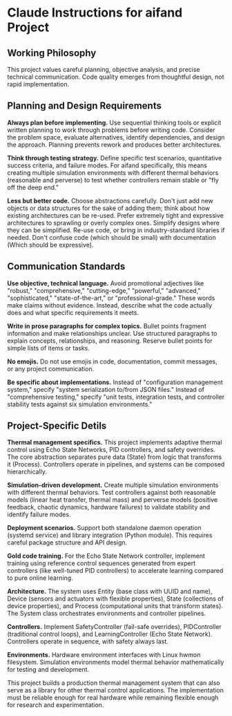 # Claude Instructions for aifand Project

## Working Philosophy

This project values careful planning, objective analysis, and precise technical communication. Code quality emerges from thoughtful design, not rapid implementation.

## Planning and Design Requirements

**Always plan before implementing.** Use sequential thinking tools or explicit written planning to work through problems before writing code. Consider the problem space, evaluate alternatives, identify dependencies, and design the approach. Planning prevents rework and produces better architectures.

**Think through testing strategy.** Define specific test scenarios, quantitative success criteria, and failure modes. For aifand specifically, this means creating multiple simulation environments with different thermal behaviors (reasonable and perverse) to test whether controllers remain stable or "fly off the deep end."

**Less but better code.** Choose abstractions carefully. Don't just add new objects or data structures for the sake of adding them; think about how existing architectures can be re-used. Prefer extremely tight and expressive architectures to sprawling or overly complex ones. Simplify designs where they can be simplified. Re-use code, or bring in industry-standard libraries if needed.  Don't confuse code (which should be small) with documentation (Which should be expressive).

## Communication Standards

**Use objective, technical language.** Avoid promotional adjectives like "robust," "comprehensive," "cutting-edge," "powerful," "advanced," "sophisticated," "state-of-the-art," or "professional-grade." These words make claims without evidence. Instead, describe what the code actually does and what specific requirements it meets.

**Write in prose paragraphs for complex topics.** Bullet points fragment information and make relationships unclear. Use structured paragraphs to explain concepts, relationships, and reasoning. Reserve bullet points for simple lists of items or tasks.

**No emojis.** Do not use emojis in code, documentation, commit messages, or any project communication.

**Be specific about implementations.** Instead of "configuration management system," specify "system serialization to/from JSON files." Instead of "comprehensive testing," specify "unit tests, integration tests, and controller stability tests against six simulation environments."

## Project-Specific Detils

**Thermal management specifics.** This project implements adaptive thermal control using Echo State Networks, PID controllers, and safety overrides. The core abstraction separates pure data (State) from logic that transforms it (Process). Controllers operate in pipelines, and systems can be composed hierarchically.

**Simulation-driven development.** Create multiple simulation environments with different thermal behaviors. Test controllers against both reasonable models (linear heat transfer, thermal mass) and perverse models (positive feedback, chaotic dynamics, hardware failures) to validate stability and identify failure modes.

**Deployment scenarios.** Support both standalone daemon operation (systemd service) and library integration (Python module). This requires careful package structure and API design.

**Gold code training.** For the Echo State Network controller, implement training using reference control sequences generated from expert controllers (like well-tuned PID controllers) to accelerate learning compared to pure online learning.

**Architecture.** The system uses Entity (base class with UUID and name), Device (sensors and actuators with flexible properties), State (collections of device properties), and Process (computational units that transform states). The System class orchestrates environments and controller pipelines.

**Controllers.** Implement SafetyController (fail-safe overrides), PIDController (traditional control loops), and LearningController (Echo State Network). Controllers operate in sequence, with safety always last.

**Environments.** Hardware environment interfaces with Linux hwmon filesystem. Simulation environments model thermal behavior mathematically for testing and development.

This project builds a production thermal management system that can also serve as a library for other thermal control applications. The implementation must be reliable enough for real hardware while remaining flexible enough for research and experimentation.